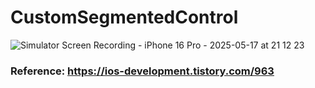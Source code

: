 # CustomSegmentedControl

![Simulator Screen Recording - iPhone 16 Pro - 2025-05-17 at 21 12 23](https://github.com/user-attachments/assets/e1dd1191-1e34-4f5e-aa1a-cbcecc052b4e)



### Reference: https://ios-development.tistory.com/963
